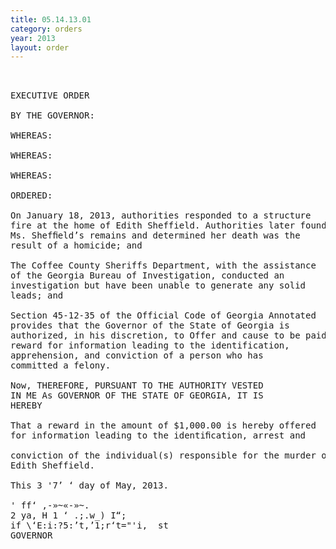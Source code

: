 ```yaml
---
title: 05.14.13.01
category: orders
year: 2013
layout: order
---
```


<pre> 

EXECUTIVE ORDER

BY THE GOVERNOR:

WHEREAS:

WHEREAS:

WHEREAS:

ORDERED:

On January 18, 2013, authorities responded to a structure
fire at the home of Edith Sheffield. Authorities later found
Ms. Shefﬁeld’s remains and determined her death was the
result of a homicide; and

The Coffee County Sheriffs Department, with the assistance
of the Georgia Bureau of Investigation, conducted an
investigation but have been unable to generate any solid
leads; and

Section 45-12-35 of the Official Code of Georgia Annotated
provides that the Governor of the State of Georgia is
authorized, in his discretion, to Offer and cause to be paid a
reward for information leading to the identification,
apprehension, and conviction of a person who has
committed a felony.

Now, THEREFORE, PURSUANT TO THE AUTHORITY VESTED
IN ME As GOVERNOR OF THE STATE OF GEORGIA, IT IS
HEREBY

That a reward in the amount of $1,000.00 is hereby offered
for information leading to the identiﬁcation, arrest and

conviction of the individual(s) responsible for the murder of
Edith Sheffield.

This 3 '7’ ‘ day of May, 2013.

' ff‘ ,-»~«-»~.
2 ya, H 1 ‘ .;.w_) I“;
if \‘E:i:?5:’t,’1;r‘t="'i,  st
GOVERNOR

</pre>
